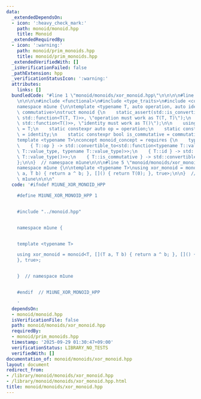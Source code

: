 ```yaml
---
data:
  _extendedDependsOn:
  - icon: ':heavy_check_mark:'
    path: monoid/monoid.hpp
    title: Monoid
  _extendedRequiredBy:
  - icon: ':warning:'
    path: monoid/prim_monoids.hpp
    title: monoid/prim_monoids.hpp
  _extendedVerifiedWith: []
  _isVerificationFailed: false
  _pathExtension: hpp
  _verificationStatusIcon: ':warning:'
  attributes:
    links: []
  bundledCode: "#line 1 \"monoid/monoids/xor_monoid.hpp\"\n\n\n\n#line 1 \"monoid/monoid.hpp\"\
    \n\n\n\n#include <functional>\n#include <type_traits>\n#include <concepts>\n\n\
    namespace m1une {\n\ntemplate <typename T, auto operation, auto identity, bool\
    \ commutative>\nstruct monoid {\n    static_assert(std::is_convertible_v<decltype(operation),\
    \ std::function<T(T, T)>>, \"operation must work as T(T, T)\");\n    static_assert(std::is_convertible_v<decltype(identity),\
    \ std::function<T()>>, \"identity must work as T()\");\n\n    using value_type\
    \ = T;\n    static constexpr auto op = operation;\n    static constexpr auto id\
    \ = identity;\n    static constexpr bool is_commutative = commutative;\n};\n\n\
    template <typename T>\nconcept monoid_concept = requires {\n    typename T::value_type;\n\
    \    { T::op } -> std::convertible_to<std::function<typename T::value_type(typename\
    \ T::value_type, typename T::value_type)>>;\n    { T::id } -> std::convertible_to<std::function<typename\
    \ T::value_type()>>;\n    { T::is_commutative } -> std::convertible_to<bool>;\n\
    };\n\n}  // namespace m1une\n\n\n#line 5 \"monoid/monoids/xor_monoid.hpp\"\n\n\
    namespace m1une {\n\ntemplate <typename T>\nusing xor_monoid = monoid<T, [](T\
    \ a, T b) { return a ^ b; }, []() { return T(0); }, true>;\n\n}  // namespace\
    \ m1une\n\n\n"
  code: '#ifndef M1UNE_XOR_MONOID_HPP

    #define M1UNE_XOR_MONOID_HPP 1


    #include "../monoid.hpp"


    namespace m1une {


    template <typename T>

    using xor_monoid = monoid<T, [](T a, T b) { return a ^ b; }, []() { return T(0);
    }, true>;


    }  // namespace m1une


    #endif  // M1UNE_XOR_MONOID_HPP

    '
  dependsOn:
  - monoid/monoid.hpp
  isVerificationFile: false
  path: monoid/monoids/xor_monoid.hpp
  requiredBy:
  - monoid/prim_monoids.hpp
  timestamp: '2025-09-29 01:30:47+09:00'
  verificationStatus: LIBRARY_NO_TESTS
  verifiedWith: []
documentation_of: monoid/monoids/xor_monoid.hpp
layout: document
redirect_from:
- /library/monoid/monoids/xor_monoid.hpp
- /library/monoid/monoids/xor_monoid.hpp.html
title: monoid/monoids/xor_monoid.hpp
---
```


